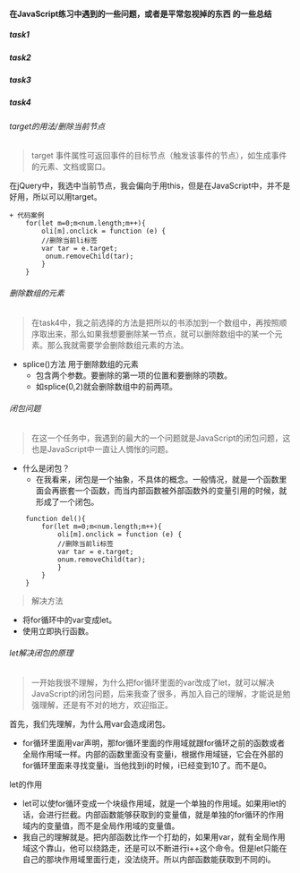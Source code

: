 #### 在JavaScript练习中遇到的一些问题，或者是平常忽视掉的东西   的一些总结  

##### task1
##### task2
##### task3
##### task4
###### target的用法/删除当前节点  
  >target 事件属性可返回事件的目标节点（触发该事件的节点），如生成事件的元素、文档或窗口。

  在jQuery中，我选中当前节点，我会偏向于用this，但是在JavaScript中，并不是好用，所以可以用target。

    + 代码案例  
        for(let m=0;m<num.length;m++){
            oli[m].onclick = function (e) {
            //删除当前li标签
            var tar = e.target;
             onum.removeChild(tar);  
            }
        }

###### 删除数组的元素
>在task4中，我之前选择的方法是把所以的书添加到一个数组中，再按照顺序取出来，那么如果我想要删除某一节点，就可以删除数组中的某一个元素。那么我就需要学会删除数组元素的方法。

+ splice()方法 用于删除数组的元素
    + 包含两个参数。要删除的第一项的位置和要删除的项数。
    + 如splice(0,2)就会删除数组中的前两项。

###### 闭包问题
>在这一个任务中，我遇到的最大的一个问题就是JavaScript的闭包问题，这也是JavaScript中一直让人惆怅的问题。  

+ 什么是闭包？
    + 在我看来，闭包是一个抽象，不具体的概念。一般情况，就是一个函数里面会再嵌套一个函数，而当内部函数被外部函数外的变量引用的时候，就形成了一个闭包。 
```  
    function del(){
        for(let m=0;m<num.length;m++){
            oli[m].onclick = function (e) {
            //删除当前li标签
            var tar = e.target;
            onum.removeChild(tar);  
            }
        }
    }
```

> 解决方法

+ 将for循环中的var变成let。
+ 使用立即执行函数。  

###### let解决闭包的原理
> 一开始我很不理解，为什么把for循环里面的var改成了let，就可以解决JavaScript的闭包问题，后来我查了很多，再加入自己的理解，才能说是勉强理解，还是有不对的地方，欢迎指正。

首先，我们先理解，为什么用var会造成闭包。
+ for循环里面用var声明，那for循环里面的作用域就跟for循环之前的函数或者全局作用域一样。内部的函数里面没有变量i，根据作用域链，它会在外部的for循环里面来寻找变量i，当他找到i的时候，i已经变到10了。而不是0。

let的作用
+ let可以使for循环变成一个块级作用域，就是一个单独的作用域。如果用let的话，会进行拦截。内部函数能够获取到的变量值，就是单独的for循环的作用域内的变量值，而不是全局作用域的变量值。
+ 我自己的理解就是。把内部函数比作一个打劫的，如果用var，就有全局作用域这个靠山，他可以绕路走，还是可以不断进行i++这个命令。但是let只能在自己的那块作用域里面行走，没法绕开。所以内部函数能获取到不同的i。